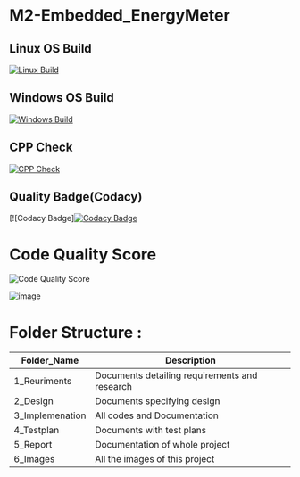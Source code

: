 # M2-Embedded_EnergyMeter

## Linux OS Build
[![Linux Build](https://github.com/legends07/M2-Embedded_EnergyMeter/actions/workflows/Win_c-cpp.yml/badge.svg)](https://github.com/legends07/M2-Embedded_/blob/main/.github/workflows/Win_c-cpp.yml)


## Windows OS Build
[![Windows Build](https://github.com/legends07/M2-Embedded_EnergyMeter/actions/workflows/c-cpp.yml/badge.svg)](https://github.com/legends07/M2-Embedded_/blob/main/.github/workflows/c-cpp.yml)


## CPP Check
[![CPP Check](https://github.com/legends07/M2-Embedded_EnergyMeter/actions/workflows/cpp_check.yml/badge.svg)](https://github.com/legends07/M2-Embedded_/blob/main/.github/workflows/cpp_check.yml)

## Quality Badge(Codacy)
[![Codacy Badge][![Codacy Badge](https://app.codacy.com/project/badge/Grade/96584430e6ec42309ceec6c29a1e655a)](https://www.codacy.com/gh/legends07/M2-Embedded_EnergyMeter/dashboard?utm_source=github.com&amp;utm_medium=referral&amp;utm_content=legends07/M2-Embedded_EnergyMeter&amp;utm_campaign=Badge_Grade)

# Code Quality Score
![Code Quality Score](https://api.codiga.io/project/30259/score/svg)

![image](https://user-images.githubusercontent.com/80235704/144298413-409aef24-f01f-4392-8180-7d02b92d7ca4.png)



# Folder Structure :

Folder_Name      |  Description
-----------------|--------------
1_Reuriments     |  Documents detailing requirements and research
2_Design         |  Documents specifying design
3_Implemenation  |  All codes and Documentation
4_Testplan       |  Documents with test plans
  5_Report       |  Documentation of whole project
6_Images         |  All the images of this project
